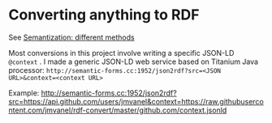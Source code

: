 # Converting anything to RDF

See [Semantization: different methods](https://github.com/jmvanel/semantic_forms/wiki/Semantization#different-methods)

Most conversions in this project involve writing a specific JSON-LD `@context` .
I made a generic JSON-LD web service based on Titanium Java processor:
`http://semantic-forms.cc:1952/json2rdf?src=<JSON URL>&context=<context URL>`


Example:
http://semantic-forms.cc:1952/json2rdf?src=https://api.github.com/users/jmvanel&context=https://raw.githubusercontent.com/jmvanel/rdf-convert/master/github.com/context.jsonld

